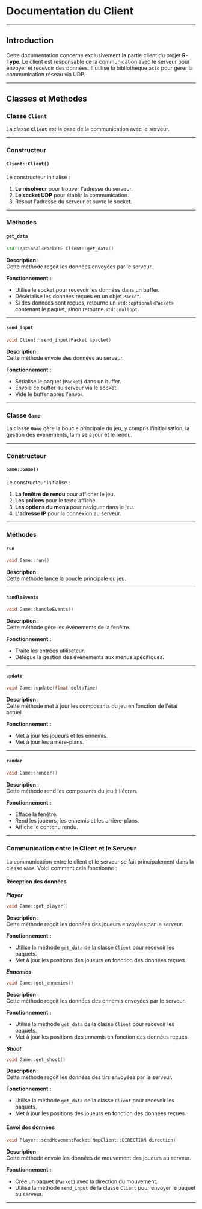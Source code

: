 # Documentation du Client

---

## **Introduction**

Cette documentation concerne exclusivement la partie client du projet **R-Type**. Le client est responsable de la communication avec le serveur pour envoyer et recevoir des données. Il utilise la bibliothèque `asio` pour gérer la communication réseau via UDP.

---

## **Classes et Méthodes**

### **Classe `Client`**

La classe **`Client`** est la base de la communication avec le serveur.

---

### **Constructeur**

#### **`Client::Client()`**

Le constructeur initialise :

1. **Le résolveur** pour trouver l'adresse du serveur.
2. **Le socket UDP** pour établir la communication.
3. Résout l'adresse du serveur et ouvre le socket.

---

### **Méthodes**

#### **`get_data`**

```cpp
std::optional<Packet> Client::get_data()
```

**Description :**  
Cette méthode reçoit les données envoyées par le serveur.  

**Fonctionnement :**
- Utilise le socket pour recevoir les données dans un buffer.
- Désérialise les données reçues en un objet `Packet`.
- Si des données sont reçues, retourne un `std::optional<Packet>` contenant le paquet, sinon retourne `std::nullopt`.

---

#### **`send_input`**

```cpp
void Client::send_input(Packet &packet)
```

**Description :**  
Cette méthode envoie des données au serveur.  

**Fonctionnement :**
- Sérialise le paquet (`Packet`) dans un buffer.
- Envoie ce buffer au serveur via le socket.
- Vide le buffer après l'envoi.

---

### **Classe `Game`**

La classe **`Game`** gère la boucle principale du jeu, y compris l'initialisation, la gestion des événements, la mise à jour et le rendu.

---

### **Constructeur**

#### **`Game::Game()`**

Le constructeur initialise :

1. **La fenêtre de rendu** pour afficher le jeu.
2. **Les polices** pour le texte affiché.
3. **Les options du menu** pour naviguer dans le jeu.
4. **L'adresse IP** pour la connexion au serveur.

---

### **Méthodes**

#### **`run`**

```cpp
void Game::run()
```

**Description :**  
Cette méthode lance la boucle principale du jeu.

---

#### **`handleEvents`**

```cpp
void Game::handleEvents()
```

**Description :**  
Cette méthode gère les événements de la fenêtre.  

**Fonctionnement :**
- Traite les entrées utilisateur.
- Délègue la gestion des événements aux menus spécifiques.

---

#### **`update`**

```cpp
void Game::update(float deltaTime)
```

**Description :**  
Cette méthode met à jour les composants du jeu en fonction de l'état actuel.  

**Fonctionnement :**
- Met à jour les joueurs et les ennemis.
- Met à jour les arrière-plans.

---

#### **`render`**

```cpp
void Game::render()
```

**Description :**  
Cette méthode rend les composants du jeu à l'écran.  

**Fonctionnement :**
- Efface la fenêtre.
- Rend les joueurs, les ennemis et les arrière-plans.
- Affiche le contenu rendu.

---

### **Communication entre le Client et le Serveur**

La communication entre le client et le serveur se fait principalement dans la classe `Game`. Voici comment cela fonctionne :

#### **Réception des données**

***Player***
```cpp
void Game::get_player()
```

**Description :**  
Cette méthode reçoit les données des joueurs envoyées par le serveur.

**Fonctionnement :**
- Utilise la méthode `get_data` de la classe `Client` pour recevoir les paquets.
- Met à jour les positions des joueurs en fonction des données reçues.

***Ennemies***
```cpp
void Game::get_ennemies()
```

**Description :**  
Cette méthode reçoit les données des ennemis envoyées par le serveur.

**Fonctionnement :**
- Utilise la méthode `get_data` de la classe `Client` pour recevoir les paquets.
- Met à jour les positions des ennemis en fonction des données reçues.

***Shoot***

```cpp
void Game::get_shoot()
```

**Description :**  
Cette méthode reçoit les données des tirs envoyées par le serveur.

**Fonctionnement :**
- Utilise la méthode `get_data` de la classe `Client` pour recevoir les paquets.
- Met à jour les positions des joueurs en fonction des données reçues.

#### **Envoi des données**

```cpp
void Player::sendMovementPacket(NmpClient::DIRECTION direction)
```

**Description :**  
Cette méthode envoie les données de mouvement des joueurs au serveur.

**Fonctionnement :**
- Crée un paquet (`Packet`) avec la direction du mouvement.
- Utilise la méthode `send_input` de la classe `Client` pour envoyer le paquet au serveur.

---
